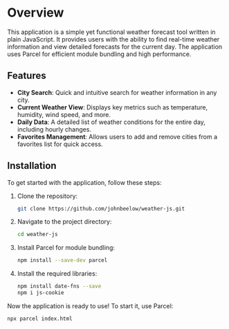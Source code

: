# Overview

This application is a simple yet functional weather forecast tool written in plain JavaScript. It provides users with the ability to find real-time weather information and view detailed forecasts for the current day. The application uses Parcel for efficient module bundling and high performance.

## Features

- **City Search**: Quick and intuitive search for weather information in any city.
- **Current Weather View**: Displays key metrics such as temperature, humidity, wind speed, and more.
- **Daily Data**: A detailed list of weather conditions for the entire day, including hourly changes.
- **Favorites Management**: Allows users to add and remove cities from a favorites list for quick access.

## Installation

To get started with the application, follow these steps:

1. Clone the repository:
   ```bash
   git clone https://github.com/johnbeelow/weather-js.git
   ```

2. Navigate to the project directory:
   ```bash
   cd weather-js
   ```

3. Install Parcel for module bundling:
   ```bash
   npm install --save-dev parcel
   ```

4. Install the required libraries:
   ```bash
   npm install date-fns --save
   npm i js-cookie
   ```

Now the application is ready to use! To start it, use Parcel:
```bash
npx parcel index.html 
